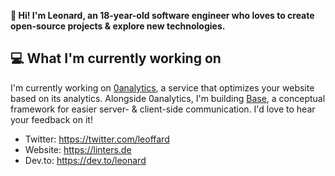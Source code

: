 **👋 Hi! I'm Leonard, an 18-year-old software engineer who loves to create open-source projects & explore new technologies.**

## 💻 What I'm currently working on
I'm currently working on [0analytics](https://github.com/0analytics), a service that optimizes your website based on its analytics.
Alongside 0analytics, I'm building [Base](https://github.com/l2ig/base), a conceptual framework for easier server- & client-side communication. I'd love to hear your feedback on it!

* Twitter: https://twitter.com/leoffard
* Website: https://linters.de
* Dev.to: https://dev.to/leonard
